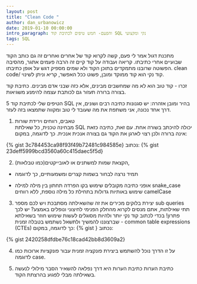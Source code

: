 ```yaml
---
layout: post
title: "Clean Code "
author: dan_urbanowicz
date: 2019-01-10 00:00:00
intro_paragraph: והפעם- חמש טיפים לכתיבת קוד SQL נקי ומקצועי
tags: SQL
---
```

מתכנת דגול אמר לי פעם, קשה לקרוא קוד של אחרים ואחרים זה גם כותב הקוד שבועיים אחרי כתיבתו.
קריאה ועבודה על קוד קיים זה הרבה פעמים אתגר, מהסיבה הפשוטה שרובנו מתמקדים בתוכן הקוד ולא שמים מספיק דגש על אופן כתיבתו.
clean code/ קוד נקי 
הוא קוד ממוקד ומובן, פשוט ככל האפשר, קריא וניתן לשינוי.

זכרו - קוד טוב הוא לא מה שמחשבים מבינים, אלא כזה שבני אדם מבינים. 
כתיבת קוד בצורה ברורה תעזור גם לכותבת עצמה להימנע משגיאות.

5 הטיפים שלי לכתיבת קוד SQL בהיר ומובן 
אזהרה: יש סגנונות כתיבה רבים ושונים, אין דרך אחד נכונה, אני משתפת את מה שעובד לי טוב ומקווה שתמצאו בזה לעזר.

1. טאבים, רווחים וירידת שורות <br>
מבחינה טכנית, כל שאילתת SQL יכולה להיכתב בשורה אחת. עם זאת, כתיבה כזאת אינה ברורה ולכן רצוי לארגן את הקוד גם בצורה אנכית אנכית.
כך לדוגמה, במקום:

{% gist 3c784453ca98f93f49b72481c984585e}
נכתוב:
{% gist 23deff5999bcd3560a60c415daec5f5d}

2. הקצאת שמות למשתנים או לאובייקטים(כמו טבלאות), 
* תמיד נרצה לבחור בשמות קצרים ומשמעותיים, כך לדוגמה



* אופני כתיבה מקובלים 
שימוש בקו הפרדה תחתון בין מילה למילה snake_case
שימוש באותיות גדולות בתחילת כל מילה נוספת, ללא רווחים camelCase

3. יצירת בלוקים 
מכירים את זה שהשאילתה מסתבכת ויש לכם מספר sub queries תתי שאילתות, אתם מנסים לקרוא מהחלק הפנימי לחיצוני ונופלים באמצע? יש לכך פתרון!
בכדי לכתוב קוד נקי יותר ולהיות מסוגלים לעשות שימוש חוזר בשאילתא שברצוננו להמשיך ולתשאל נשתמש בטבלה זמנית - common table expressions (CTEs) 
כך לדוגמה, במקום:
{% gist }
נכתוב:

{% gist 2420258dfdbe76c18cad42bb8d3609a2}

4. על זו הדרך נוכל להשתמש ביצירת פונקציה זמנית עבור פונקציות ארוכות כמו לדוגמה case.

5. כתיבת הערות
כתיבת הערות היא דרך נפלאה להשאיר הסבר מילולי לנעשה בשאילתה מבלי לפגוע בהרצתת הקוד.


